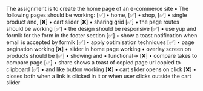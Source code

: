 The assignment is to create the home page of an e-commerce site
		• The following pages should be working:
[✅]		•	home, 
[✅]		•	shop, 
[✅]		•	single product and,
[❌]		• cart slider 
[❌]		• sharing grid 
[✅]	• the page routes should be working
[✅]	• the design should be responsive
[✅]	• use yup and formik for the form in the footer section
[✅]	• show a toast notification when email is accepted by formik
[✅]	• apply optimisation techniques
[✅]	• page pagination working
[❌]	• slider in home page working
		• overlay screen on products should be
[✅]		• showing and
		• functional-> 
[❌]		• compare takes to compare page
[✅]		• share shows a toast of copied page url copied to clipboard
[✅]		•  and like button working
[❌]	• cart slider opens on click
[❌]	• closes both when a link is clicked in it or when user clicks outside the cart slider